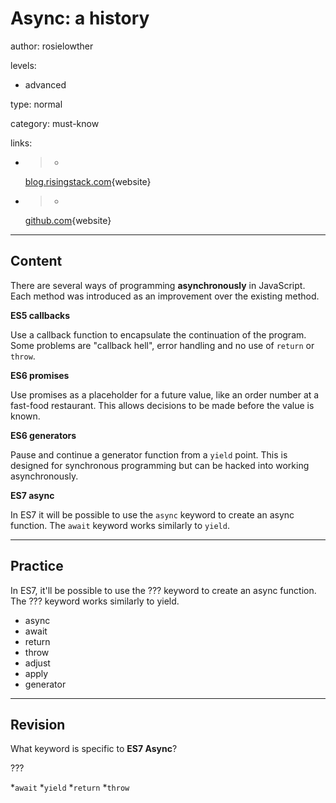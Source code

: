 # Async: a history
author: rosielowther

levels:

  - advanced

type: normal

category: must-know

links:

  - >-
    [blog.risingstack.com](https://blog.risingstack.com/asynchronous-javascript/){website}

  - >-
    [github.com](https://github.com/getify/You-Dont-Know-JS/tree/master/async%20%26%20performance){website}

---
## Content

There are several ways of programming **asynchronously** in JavaScript. Each method was introduced as an improvement over the existing method. 

**ES5 callbacks** 

Use a callback function to encapsulate the continuation of the program. Some problems are "callback hell", error handling and no use of `return` or `throw`.

**ES6 promises** 

Use promises as a placeholder for a future value, like an order number at a fast-food restaurant. This allows decisions to be made before the value is known.

**ES6 generators** 

Pause and continue a generator function from a `yield` point. This is designed for synchronous programming but can be hacked into working asynchronously.

**ES7 async** 

In ES7 it will be possible to use the `async` keyword to create an async function. The `await` keyword works similarly to `yield`.

---
## Practice

In ES7, it'll be possible to use the ??? keyword to create an async function. The ??? keyword works similarly to yield.

* async
* await
* return
* throw
* adjust
* apply
* generator

---
## Revision

What keyword is specific to **ES7 Async**?

???

*`await`
*`yield`
*`return`
*`throw`